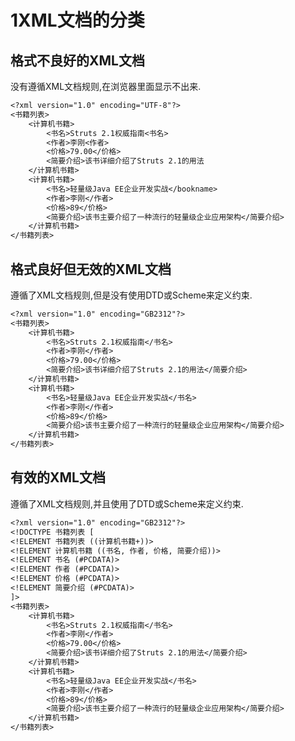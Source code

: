 ﻿# 1XML文档的分类
## 格式不良好的XML文档
没有遵循XML文档规则,在浏览器里面显示不出来.
```txt
<?xml version="1.0" encoding="UTF-8"?>
<书籍列表>
	<计算机书籍>
		<书名>Struts 2.1权威指南<书名>
		<作者>李刚<作者>
		<价格>79.00</价格>
		<简要介绍>该书详细介绍了Struts 2.1的用法
	</计算机书籍>
	<计算机书籍>
		<书名>轻量级Java EE企业开发实战</bookname>
		<作者>李刚</作者>
		<价格>89</价格>
		<简要介绍>该书主要介绍了一种流行的轻量级企业应用架构</简要介绍>
	</计算机书籍>
</书籍列表>
```

## 格式良好但无效的XML文档
遵循了XML文档规则,但是没有使用DTD或Scheme来定义约束.
```txt
<?xml version="1.0" encoding="GB2312"?>
<书籍列表>
	<计算机书籍>
		<书名>Struts 2.1权威指南</书名>
		<作者>李刚</作者>
		<价格>79.00</价格>
		<简要介绍>该书详细介绍了Struts 2.1的用法</简要介绍>
	</计算机书籍>
	<计算机书籍>
		<书名>轻量级Java EE企业开发实战</书名>
		<作者>李刚</作者>
		<价格>89</价格>
		<简要介绍>该书主要介绍了一种流行的轻量级企业应用架构</简要介绍>
	</计算机书籍>
</书籍列表>

```

## 有效的XML文档
遵循了XML文档规则,并且使用了DTD或Scheme来定义约束.
```txt
<?xml version="1.0" encoding="GB2312"?>
<!DOCTYPE 书籍列表 [
<!ELEMENT 书籍列表 ((计算机书籍+))>
<!ELEMENT 计算机书籍 ((书名, 作者, 价格, 简要介绍))>
<!ELEMENT 书名 (#PCDATA)>
<!ELEMENT 作者 (#PCDATA)>
<!ELEMENT 价格 (#PCDATA)>
<!ELEMENT 简要介绍 (#PCDATA)>
]>
<书籍列表>
	<计算机书籍>
		<书名>Struts 2.1权威指南</书名>
		<作者>李刚</作者>
		<价格>79.00</价格>
		<简要介绍>该书详细介绍了Struts 2.1的用法</简要介绍>
	</计算机书籍>
	<计算机书籍>
		<书名>轻量级Java EE企业开发实战</书名>
		<作者>李刚</作者>
		<价格>89</价格>
		<简要介绍>该书主要介绍了一种流行的轻量级企业应用架构</简要介绍>
	</计算机书籍>
</书籍列表>


```